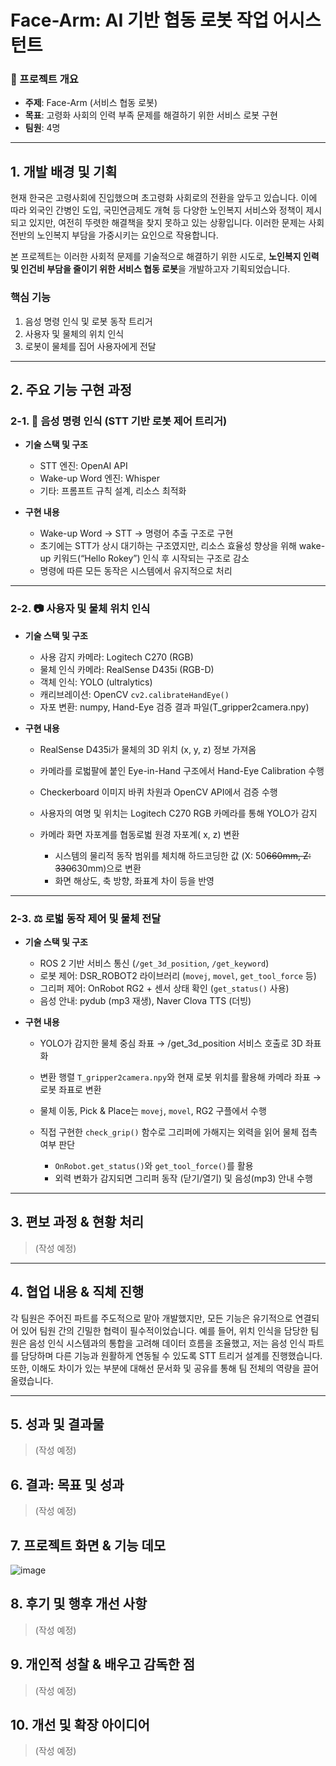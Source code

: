 # Face-Arm: AI 기반 협동 로봇 작업 어시스턴트

### 📅 프로젝트 개요

* **주제**: Face-Arm (서비스 협동 로봇)
* **목표**: 고령화 사회의 인력 부족 문제를 해결하기 위한 서비스 로봇 구현
* **팀원**: 4명

---

## 1. 개발 배경 및 기획

현재 한국은 고령사회에 진입했으며 초고령화 사회로의 전환을 앞두고 있습니다. 이에 따라 외국인 간병인 도입, 국민연금제도 개혁 등 다양한 노인복지 서비스와 정책이 제시되고 있지만, 여전히 뚜렷한 해결책을 찾지 못하고 있는 상황입니다. 이러한 문제는 사회 전반의 노인복지 부담을 가중시키는 요인으로 작용합니다.

본 프로젝트는 이러한 사회적 문제를 기술적으로 해결하기 위한 시도로, **노인복지 인력 및 인건비 부담을 줄이기 위한 서비스 협동 로봇**을 개발하고자 기획되었습니다.

### 핵심 기능

1. 음성 명령 인식 및 로봇 동작 트리거
2. 사용자 및 물체의 위치 인식
3. 로봇이 물체를 집어 사용자에게 전달

---

## 2. 주요 기능 구현 과정

### 2-1. 🎤 음성 명령 인식 (STT 기반 로봇 제어 트리거)

* **기술 스택 및 구조**

  * STT 엔진: OpenAI API
  * Wake-up Word 엔진: Whisper
  * 기타: 프롬프트 규칙 설계, 리소스 최적화

* **구현 내용**

  * Wake-up Word → STT → 명령어 추출 구조로 구현
  * 초기에는 STT가 상시 대기하는 구조였지만, 리소스 효율성 향상을 위해 wake-up 키워드(“Hello Rokey”) 인식 후 시작되는 구조로 감소
  * 명령에 따른 모든 동작은 시스템에서 유지적으로 처리

---

### 2-2. 📷 사용자 및 물체 위치 인식

* **기술 스택 및 구조**

  * 사용 감지 카메라: Logitech C270 (RGB)
  * 물체 인식 카메라: RealSense D435i (RGB-D)
  * 객체 인식: YOLO (ultralytics)
  * 캐리브레이션: OpenCV `cv2.calibrateHandEye()`
  * 자포 변환: numpy, Hand-Eye 검증 결과 파일(T\_gripper2camera.npy)

* **구현 내용**

  * RealSense D435i가 물체의 3D 위치 (x, y, z) 정보 가져옴
  * 카메라를 로벏팔에 붙인 Eye-in-Hand 구조에서 Hand-Eye Calibration 수행
  * Checkerboard 이미지 바퀴 차원과 OpenCV API에서 검증 수행
  * 사용자의 여명 및 위치는 Logitech C270 RGB 카메라를 통해 YOLO가 감지
  * 카메라 화면 자포계를 협동로벏 원경 자포계(
    x, z) 변환

    * 시스템의 물리적 동작 범위를 체치해 하드코딩한 값 (X: 50~~660mm, Z: 330~~630mm)으로 변환
    * 화면 해상도, 축 방향, 좌표계 차이 등을 반영

---

### 2-3. ⚖️ 로벏 동작 제어 및 물체 전달

* **기술 스택 및 구조**

  * ROS 2 기반 서비스 통신 (`/get_3d_position`, `/get_keyword`)
  * 로봇 제어: DSR\_ROBOT2 라이브러리 (`movej`, `movel`, `get_tool_force` 등)
  * 그리퍼 제어: OnRobot RG2 + 센서 상태 확인 (`get_status()` 사용)
  * 음성 안내: pydub (mp3 재생), Naver Clova TTS (더빙)

* **구현 내용**

  * YOLO가 감지한 물체 중심 좌표 → /get\_3d\_position 서비스 호출로 3D 좌표화
  * 변환 행렬 `T_gripper2camera.npy`와 현재 로봇 위치를 활용해 카메라 좌표 → 로봇 좌표로 변환
  * 물체 이동, Pick & Place는 `movej`, `movel`, RG2 구플에서 수행
  * 직접 구현한 `check_grip()` 함수로 그리퍼에 가해지는 외력을 읽어 물체 접촉 여부 판단

    * `OnRobot.get_status()`와 `get_tool_force()`를 활용
    * 외력 변화가 감지되면 그리퍼 동작 (닫기/열기) 및 음성(mp3) 안내 수행

---

## 3. 편보 과정 & 현황 처리

> (작성 예정)

---

## 4. 협업 내용 & 직체 진행

각 팀원은 주어진 파트를 주도적으로 맡아 개발했지만, 모든 기능은 유기적으로 연결되어 있어 팀원 간의 긴밀한 협력이 필수적이었습니다. 예를 들어, 위치 인식을 담당한 팀원은 음성 인식 시스템과의 통합을 고려해 데이터 흐름을 조율했고, 저는 음성 인식 파트를 담당하며 다른 기능과 원활하게 연동될 수 있도록 STT 트리거 설계를 진행했습니다. 또한, 이해도 차이가 있는 부분에 대해선 문서화 및 공유를 통해 팀 전체의 역량을 끌어올렸습니다.

---

## 5. 성과 및 결과물

> (작성 예정)

## 6. 결과: 목표 및 성과

> (작성 예정)

## 7. 프로젝트 화면 & 기능 데모

![image](https://github.com/user-attachments/assets/2b0b3f95-ca7c-4aef-9a30-81f8efa3dd3e)

## 8. 후기 및 행후 개선 사항

> (작성 예정)

## 9. 개인적 성찰 & 배우고 감독한 점

> (작성 예정)

## 10. 개선 및 확장 아이디어

> (작성 예정)
